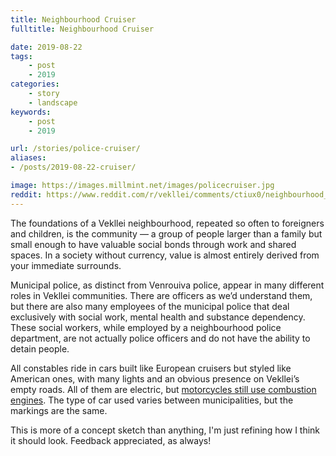 ```yaml
---
title: Neighbourhood Cruiser
fulltitle: Neighbourhood Cruiser

date: 2019-08-22
tags:
    - post
    - 2019
categories:
    - story
    - landscape
keywords:
    - post
    - 2019

url: /stories/police-cruiser/
aliases:
- /posts/2019-08-22-cruiser/

image: https://images.millmint.net/images/policecruiser.jpg
reddit: https://www.reddit.com/r/vekllei/comments/ctiux0/neighbourhood_cruiser/
---
```


The foundations of a Vekllei neighbourhood, repeated so often to foreigners and children, is the community — a group of people larger than a family but small enough to have valuable social bonds through work and shared spaces. In a society without currency, value is almost entirely derived from your immediate surrounds.

Municipal police, as distinct from Venrouiva police, appear in many different roles in Vekllei communities. There are officers as we’d understand them, but there are also many employees of the municipal police that deal exclusively with social work, mental health and substance dependency. These social workers, while employed by a neighbourhood police department, are not actually police officers and do not have the ability to detain people.

All constables ride in cars built like European cruisers but styled like American ones, with many lights and an obvious presence on Vekllei’s empty roads. All of them are electric, but [motorcycles still use combustion engines](https://www.reddit.com/r/worldbuilding/comments/a7ltvy/the_suburban_constabulary/). The type of car used varies between municipalities, but the markings are the same.

This is more of a concept sketch than anything, I'm just refining how I think it should look. Feedback appreciated, as always!
